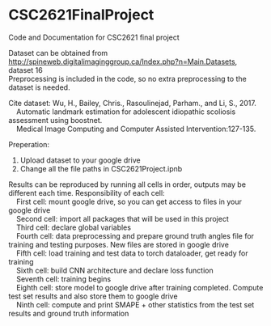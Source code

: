 # CSC2621FinalProject
Code and Documentation for CSC2621 final project

Dataset can be obtained from http://spineweb.digitalimaginggroup.ca/Index.php?n=Main.Datasets, dataset 16<br />
Preprocessing is included in the code, so no extra preprocessing to the dataset is needed.<br />

Cite dataset:
Wu, H., Bailey, Chris., Rasoulinejad, Parham., and Li, S., 2017.<br />
  &nbsp;&nbsp;&nbsp;&nbsp;Automatic landmark estimation for adolescent idiopathic scoliosis assessment using boostnet.<br />
  &nbsp;&nbsp;&nbsp;&nbsp;Medical Image Computing and Computer Assisted Intervention:127-135.
  
Preperation:
  1. Upload dataset to your google drive<br />
  2. Change all the file paths in CSC2621Project.ipnb<br />

Results can be reproduced by running all cells in order, outputs may be different each time. 
Responsibility of each cell:<br />
  &nbsp;&nbsp;&nbsp;&nbsp;First cell: mount google drive, so you can get access to files in your google drive<br />
  &nbsp;&nbsp;&nbsp;&nbsp;Second cell: import all packages that will be used in this project<br />
  &nbsp;&nbsp;&nbsp;&nbsp;Third cell: declare global variables<br />
  &nbsp;&nbsp;&nbsp;&nbsp;Fourth cell: data preprocessing and prepare ground truth angles file for training and testing purposes. New files are stored in google drive<br />
  &nbsp;&nbsp;&nbsp;&nbsp;Fifth cell: load training and test data to torch dataloader, get ready for training<br />
  &nbsp;&nbsp;&nbsp;&nbsp;Sixth cell: build CNN architecture and declare loss function<br />
  &nbsp;&nbsp;&nbsp;&nbsp;Seventh cell: training begins<br />
  &nbsp;&nbsp;&nbsp;&nbsp;Eighth cell: store model to google drive after training completed. Compute test set results and also store them to google drive<br />
  &nbsp;&nbsp;&nbsp;&nbsp;Ninth cell: compute and print SMAPE + other statistics from the test set results and ground truth information
